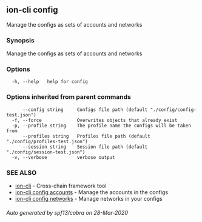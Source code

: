 ## ion-cli config

Manage the configs as sets of accounts and networks

### Synopsis

Manage the configs as sets of accounts and networks

### Options

```
  -h, --help   help for config
```

### Options inherited from parent commands

```
      --config string     Configs file path (default "./config/config-test.json")
  -f, --force             Overwrites objects that already exist
  -p, --profile string    The profile name the configs will be taken from
      --profiles string   Profiles file path (default "./config/profiles-test.json")
      --session string    Session file path (default "./config/session-test.json")
  -v, --verbose           verbose output
```

### SEE ALSO

* [ion-cli](ion-cli.md)	 - Cross-chain framework tool
* [ion-cli config accounts](ion-cli_config_accounts.md)	 - Manage the accounts in the configs
* [ion-cli config networks](ion-cli_config_networks.md)	 - Manage networks in your configs

###### Auto generated by spf13/cobra on 28-Mar-2020
